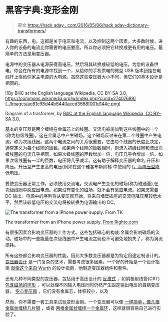 # 黑客字典:变形金刚

> 原文:[https://hack aday . com/2016/05/06/hack aday-dictionary-transformers/](https://hackaday.com/2016/05/06/hackaday-dictionary-transformers/)

有趣的东西，电。这都是关于电压和电流，以及控制这两个因素。大多数时候，进入你的设备的电流比你需要的电压要高，所以你必须把它转换成更有用的电压。最简单的方法是用变压器。

电源中的变压器从电源获得高电压，然后将其转换成较低的电压，为您的设备供电。你会在所有的电源中找到一个，从给你的手机供电的微型 USB 版本到挂在电线杆上驱动你家主电源的大电源。虽然这些变压器大小不同，但它们的基本设计是相同的。

![By BillC at the English language Wikipedia, CC BY-SA 3.0, https://commons.wikimedia.org/w/index.php?curid=27407689](../Images/ae81e98d44b6440aced3668f001d144e.png)

Diagram of a trasformer, by [BillC at the English language Wikipedia, CC BY-SA 3.0](https://commons.wikimedia.org/w/index.php?curid=27407689),

基本的变压器是两个缠绕在金属芯上的线圈。交流电被施加到这些线圈中的一个(称为初级线圈)，这在金属芯中产生磁场。这个磁场反过来在第二个线圈中产生电流，称为次级线圈。这两个电流之间的关系很重要，它由每个线圈的长度比决定，通常定义为每个线圈的匝数。如果两个线圈的匝数相同，则流入初级线圈和流出次级线圈的电流几乎相同。如果次级线圈的匝数增加一倍，电压几乎会增加一倍。如果次级线圈有一半的匝数，电压将几乎减半。这有助于解释变压器的命名:升压和降压。升压型产生更高的电压(例如在这个雅各布斯阶梯 中使用的 [)，而降压型降低电压。](http://hackaday.com/2014/08/21/jacobs-ladder-using-a-10kv-oil-transformer/)

要使变压器正常工作，必须使用交流电。交流电产生变化的磁场(称为磁通量),在次级线圈中感应出电流。如果没有变化的磁场，就不会有感应电流。如果您需要 DC 输出，电源中的序列将从变压器开始，将来自墙壁插座的交流电降压至较低水平，然后该较低电压的交流电将被转换为电源输出的 DC。

![The transformer from a iPhone power supply. From TK](../Images/094fdda1fc87a64c6da791584295bd03.png)

The transformer from an iPhone power supply. [From Righto.com](http://www.righto.com/2012/05/apple-iphone-charger-teardown-quality.html)

有很多因素会影响变压器的工作方式。这些包括磁心的构成:金属会影响磁场的流动。磁场中的一些能量在次级线圈中产生电流之前也不可避免地损失了，称为涡流损耗。

所有这些都会影响变压器的性能，因此大多数变压器都是为特定用途定制设计的。 [变压器设计](http://hackaday.com/2015/02/24/retrotechtacular-step-up-and-get-your-transformer-training/) 是一门复杂的艺术，需要考虑很多因素。一个好的开始是一个设计指南 [就像这个来自 Wurth](http://www.digikey.com/en/pdf/w/wurth-elektronik/cookbook-transformer-design) 的设计指南，他制造变压器组件和套件。

还有几种不同类型的变压器，包括用于高压设计的 [反激式](http://hackaday.com/2014/02/14/an-easy-way-to-power-flyback-transformers/) ，如阴极射线管(CRT)[包含磁场的环形](http://hackaday.com/2013/02/13/toroid-winding-cheat/) ，可以处理不同输入电压同时仍然产生固定输出电压的自耦变压器， [空心变压器](http://www.allaboutcircuits.com/textbook/alternating-current/chpt-9/special-transformers-applications/) ，它们没有金属芯，体积较小，以及

然而，你不需要一套工具来试验变形金刚。一个变压器可以像 [一样简单，像几根金属丝缠绕几片钢](http://www.allaboutcircuits.com/textbook/experiments/chpt-4/build-a-transformer/) ，或者 [两根金属丝缠绕一个金属环](http://hackaday.com/2009/06/20/homemade-toroid-winder/)，这样就很容易自己进行实验了。